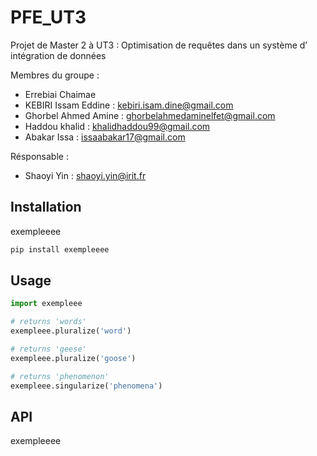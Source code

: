 # PFE_UT3
Projet de Master 2 à UT3 : Optimisation de requêtes  dans un système d’ intégration de données 

Membres du groupe : 
- Errebiai Chaimae 
- KEBIRI Issam Eddine : kebiri.isam.dine@gmail.com
- Ghorbel Ahmed Amine : ghorbelahmedaminelfet@gmail.com
- Haddou khalid : khalidhaddou99@gmail.com
- Abakar Issa : issaabakar17@gmail.com

Résponsable : 
- Shaoyi Yin : shaoyi.yin@irit.fr



## Installation

exempleeee

```bash
pip install exempleeee
```

## Usage

```python
import exempleee

# returns 'words'
exempleee.pluralize('word')

# returns 'geese'
exempleee.pluralize('goose')

# returns 'phenomenon'
exempleee.singularize('phenomena')
```

## API

exempleeee


